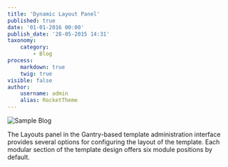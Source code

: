 ```yaml
---
title: 'Dynamic Layout Panel'
published: true
date: '01-01-2016 00:00'
publish_date: '28-05-2015 14:31'
taxonomy:
    category:
        - Blog
process:
    markdown: true
    twig: true
visible: false
author:
    username: admin
    alias: RocketTheme
---
```


<p><img src="{{ url('gantry-media://rocketlauncher/pages/blog/img-03.jpg') }}" alt="Sample Blog"></p>
<p>The Layouts panel in the Gantry-based template administration interface provides several options for configuring the layout of the template. Each modular section of the template design offers six module positions by default.</p>
